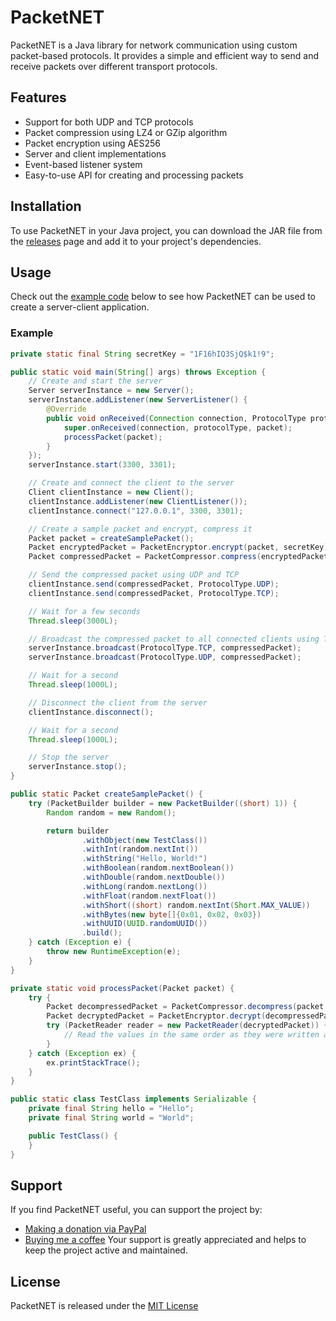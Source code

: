 
# PacketNET

PacketNET is a Java library for network communication using custom packet-based protocols. It provides a simple and efficient way to send and receive packets over different transport protocols.


## Features

- Support for both UDP and TCP protocols
- Packet compression using LZ4 or GZip algorithm
- Packet encryption using AES256
- Server and client implementations
- Event-based listener system
- Easy-to-use API for creating and processing packets
## Installation

To use PacketNET in your Java project, you can download the JAR file from the [releases](https://github.com/BananikXenos/PacketNet/releases) page and add it to your project's dependencies.
## Usage
Check out the [example code](#example) below to see how PacketNET can be used to create a server-client application.
### Example

```java
private static final String secretKey = "1F16hIQ3SjQ$k1!9";

public static void main(String[] args) throws Exception {
    // Create and start the server
    Server serverInstance = new Server();
    serverInstance.addListener(new ServerListener() {
        @Override
        public void onReceived(Connection connection, ProtocolType protocolType, Packet packet) {
            super.onReceived(connection, protocolType, packet);
            processPacket(packet);
        }
    });
    serverInstance.start(3300, 3301);

    // Create and connect the client to the server
    Client clientInstance = new Client();
    clientInstance.addListener(new ClientListener());
    clientInstance.connect("127.0.0.1", 3300, 3301);

    // Create a sample packet and encrypt, compress it
    Packet packet = createSamplePacket();
    Packet encryptedPacket = PacketEncryptor.encrypt(packet, secretKey);
    Packet compressedPacket = PacketCompressor.compress(encryptedPacket, PacketCompressor.GZIP_COMPRESSOR);

    // Send the compressed packet using UDP and TCP
    clientInstance.send(compressedPacket, ProtocolType.UDP);
    clientInstance.send(compressedPacket, ProtocolType.TCP);

    // Wait for a few seconds
    Thread.sleep(3000L);

    // Broadcast the compressed packet to all connected clients using TCP & UDP
    serverInstance.broadcast(ProtocolType.TCP, compressedPacket);
    serverInstance.broadcast(ProtocolType.UDP, compressedPacket);

    // Wait for a second
    Thread.sleep(1000L);

    // Disconnect the client from the server
    clientInstance.disconnect();

    // Wait for a second
    Thread.sleep(1000L);

    // Stop the server
    serverInstance.stop();
}

public static Packet createSamplePacket() {
    try (PacketBuilder builder = new PacketBuilder((short) 1)) {
        Random random = new Random();

        return builder
                .withObject(new TestClass())
                .withInt(random.nextInt())
                .withString("Hello, World!")
                .withBoolean(random.nextBoolean())
                .withDouble(random.nextDouble())
                .withLong(random.nextLong())
                .withFloat(random.nextFloat())
                .withShort((short) random.nextInt(Short.MAX_VALUE))
                .withBytes(new byte[]{0x01, 0x02, 0x03})
                .withUUID(UUID.randomUUID())
                .build();
    } catch (Exception e) {
        throw new RuntimeException(e);
    }
}

private static void processPacket(Packet packet) {
    try {
        Packet decompressedPacket = PacketCompressor.decompress(packet, PacketCompressor.GZIP_COMPRESSOR);
        Packet decryptedPacket = PacketEncryptor.decrypt(decompressedPacket, secretKey);
        try (PacketReader reader = new PacketReader(decryptedPacket)) {
            // Read the values in the same order as they were written and use the values
        }
    } catch (Exception ex) {
        ex.printStackTrace();
    }
}

public static class TestClass implements Serializable {
    private final String hello = "Hello";
    private final String world = "World";

    public TestClass() {
    }
}
```
## Support

If you find PacketNET useful, you can support the project by:

- [Making a donation via PayPal](https://paypal.me/scgxenos)
- [Buying me a coffee](https://www.buymeacoffee.com/synse)
Your support is greatly appreciated and helps to keep the project active and maintained.
## License

PacketNET is released under the [MIT License](https://choosealicense.com/licenses/mit/)

